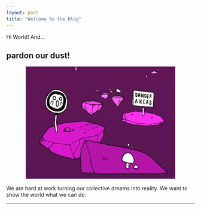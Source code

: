 ```yaml
---
layout: post
title: "Welcome to the Blog"
---
```

Hi World! And...

<h2 class="section-heading">pardon our dust!</h2>

<p style="text-align: center;">
  <img src="/assets/img/test.jpg" alt="A picture of floating islands, one with a Danger Ahead sign" width="400">
</p>

<p>We are hard at work turning our collective dreams into reality. We want to show the world what we can do.



---